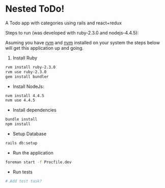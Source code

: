 # Nested ToDo!

A Todo app with categories using rails and react+redux

Steps to run (was developed with ruby-2.3.0 and nodejs-4.4.5):

Asuming you have [rvm](http://rvm.io/) and [nvm](https://github.com/creationix/nvm) installed on your system the steps below will get this application up and going.

1. Install Ruby
```bash
rvm install ruby-2.3.0
rvm use ruby-2.3.0
gem install bundler
```
* Install NodeJs:
```bash
nvm install 4.4.5
nvm use 4.4.5
```
* Install dependencies
```bash
bundle install
npm install
```
* Setup Database
```bash
rails db:setup
```
* Run the application
```bash
foreman start -f Procfile.dev
```
* Run tests
```bash
# Add test task?
```
